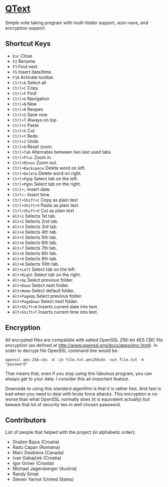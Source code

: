 [QText](https://medo64.com/qtext/)
==================================

Simple note taking program with multi-folder support, auto-save, and encryption support.


## Shortcut Keys

  * `Esc`                     Close
  * `F2`                      Rename
  * `F3`                      Find next
  * `F5`                      Insert date/time.
  * `F10`                     Activate toolbar.
  * `Ctrl+A`                  Select all
  * `Ctrl+C`                  Copy
  * `Ctrl+F`                  Find
  * `Ctrl+G`                  Navigation
  * `Ctrl+N`                  New
  * `Ctrl+R`                  Reopen
  * `Ctrl+S`                  Save now
  * `Ctrl+T`                  Always on top
  * `Ctrl+V`                  Paste
  * `Ctrl+X`                  Cut
  * `Ctrl+Y`                  Redo
  * `Ctrl+Z`                  Undo
  * `Ctrl+0`                  Reset zoom.
  * `Ctrl+Tab`                Alternates between two last used tabs
  * `Ctrl+Plus`               Zoom in.
  * `Ctrl+Minus`              Zoom out.
  * `Ctrl+Backspace`          Delete word on left.
  * `Ctrl+Delete`             Delete word on right.
  * `Ctrl+PgUp`               Select tab on the left.
  * `Ctrl+PgDn`               Select tab on the right.
  * `Ctrl+;`                  Insert date.
  * `Ctrl+:`                  Insert time.
  * `Ctrl+Shift+C`            Copy as plain text
  * `Ctrl+Shift+V`            Paste as plain text
  * `Ctrl+Shift+X`            Cut as plain text
  * `Alt+1`                   Selects 1st tab.
  * `Alt+2`                   Selects 2nd tab.
  * `Alt+3`                   Selects 3rd tab.
  * `Alt+4`                   Selects 4th tab.
  * `Alt+5`                   Selects 5th tab.
  * `Alt+6`                   Selects 6th tab.
  * `Alt+7`                   Selects 7th tab.
  * `Alt+8`                   Selects 8th tab.
  * `Alt+9`                   Selects 9th tab.
  * `Alt+0`                   Selects 10th tab.
  * `Alt+Left`                Select tab on the left.
  * `Alt+Right`               Select tab on the right.
  * `Alt+Up`                  Select previous folder.
  * `Alt+Down`                Select next folder.
  * `Alt+Home`                Select default folder.
  * `Alt+PageUp`              Select previous folder.
  * `Alt+PageDown`            Select next folder.
  * `Alt+Shift+D`             Inserts current date into text.
  * `Alt+Shift+T`             Inserts current time into text.


## Encryption

All encrypted files are compatible with salted OpenSSL 256-bit AES CBC file
encryption (as defined at http://www.openssl.org/docs/apps/enc.html). In order
to decrypt file OpenSSL command line would be:

    openssl aes-256-cbc -d -in file.txt.aes256cbc -out file.txt -k "password"

That means that, even if you stop using this fabulous program, you can always
get to your data. I consider this an important feature.

Downside to using this standard algorithm is that it is rather fast. And fast
is bad when you need to deal with brute force attacks. This encryption is no
worse than what OpenSSL normally does (it is equivalent actually) but beware
that lot of security lies in well chosen password.


## Contributors

List of people that helped with the project (in alphabetic order):

  * Dražen Bajus            (Croatia)
  * Radu Capan              (Romaina)
  * Marc Desbiens           (Canada)
  * Ivan Gabajček           (Croatia)
  * Igor Griner             (Croatia)
  * Michael Jagersberger    (Austria)
  * Randy Simat
  * Steven Yarnot           (United States)
